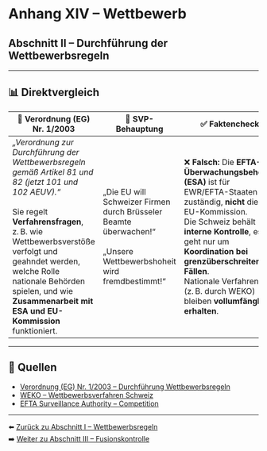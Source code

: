 # Anhang XIV – Wettbewerb

## Abschnitt II – Durchführung der Wettbewerbsregeln

---

## 📊 Direktvergleich

| 📜 **Verordnung (EG) Nr. 1/2003** | 🧨 **SVP-Behauptung** | ✅ **Faktencheck** |
|----------------------------------|------------------------|--------------------|
| _„Verordnung zur Durchführung der Wettbewerbsregeln gemäß Artikel 81 und 82 (jetzt 101 und 102 AEUV).“_ <br><br> Sie regelt **Verfahrensfragen**, z. B. wie Wettbewerbsverstöße verfolgt und geahndet werden, welche Rolle nationale Behörden spielen, und wie **Zusammenarbeit mit ESA und EU-Kommission** funktioniert. | „Die EU will Schweizer Firmen durch Brüsseler Beamte überwachen!“ <br><br> „Unsere Wettbewerbshoheit wird fremdbestimmt!“ | ❌ **Falsch:** Die **EFTA-Überwachungsbehörde (ESA)** ist für EWR/EFTA-Staaten zuständig, **nicht** die EU-Kommission. <br> Die Schweiz behält **interne Kontrolle**, es geht nur um **Koordination bei grenzüberschreitenden Fällen**. <br> Nationale Verfahren (z. B. durch WEKO) bleiben **vollumfänglich erhalten**. |

---

## 🔗 Quellen

- [Verordnung (EG) Nr. 1/2003 – Durchführung Wettbewerbsregeln](https://eur-lex.europa.eu/legal-content/DE/TXT/?uri=CELEX%3A32003R0001)
- [WEKO – Wettbewerbsverfahren Schweiz](https://www.weko.admin.ch/)
- [EFTA Surveillance Authority – Competition](https://www.eftasurv.int/competition)

---

⬅️ [Zurück zu Abschnitt I – Wettbewerbsregeln](anhang_XIV_abschnitt_1.md)  
➡️ [Weiter zu Abschnitt III – Fusionskontrolle](anhang_XIV_abschnitt_3.md)
